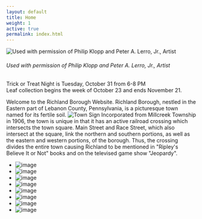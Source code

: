 ```yaml
---
layout: default
title: Home
weight: 1
active: true
permalink: index.html
---
```


<!--Slideshow files-->
<script src="//ajax.googleapis.com/ajax/libs/jquery/1.8.2/jquery.min.js"></script>
<script src="files/slideshow/jquery.bxslider.min.js"></script>
<link href="files/slideshow/jquery.bxslider.css" rel="stylesheet" />
<script>
		$(document).ready(function(){
        mixpanel.track("Home Page");
				$('.bxslider').bxSlider({
						pagerCustom: '#bx-pager',
						adaptiveHeight: true,
						auto: true,
						slideWidth: 900
				});
		});

		function resizeIframe(obj) {
				obj.style.height = obj.contentWindow.document.body.scrollHeight + 'px';
		}
</script>

![Used with permission of Philip Klopp and Peter A. Lerro, Jr., Artist](./files/img/klopp_lerro_train.jpg)

###### Used with permission of Philip Klopp and Peter A. Lerro, Jr., Artist

<div class="alert alert-primary" role="alert">
  <i class="fa fa-exclamation-circle alert-primary" aria-hidden="true"></i>
  Trick or Treat Night is Tuesday, October 31 from 6-8 PM
</div>

<div class="alert alert-primary" role="alert">
  <i class="fa fa-exclamation-circle alert-primary" aria-hidden="true"></i>
  Leaf collection begins the week of October 23 and ends November 21.
</div>

Welcome to the Richland Borough Website.
Richland Borough, nestled in the Eastern part of Lebanon County, Pennsylvania,
is a picturesque town named  for its fertile soil.
<img class="img_float" src="./files/img/welcome_to_richland.png" alt="Town Sign">
Incorporated from Millcreek Township in 1906, the town
is unique in that it has an active railroad crossing
which intersects the town square. Main Street and Race Street, which also
intersect at the square, link the northern and southern portions, as well as
the eastern and western portions, of the borough. Thus, the crossing divides
the entire town causing Richland to be mentioned in "Ripley's Believe It or Not"
books and on the televised game show "Jeopardy".

<!--slideshow-->
<div class="slideshow">
	<ul class="bxslider">
		<li><img alt="image" src="./files/img/sleding_on_main_st_looking_west.png" /></li>
		<li><img alt="image" src="./files/img/memorial.png" /></li>
		<li><img alt="image" src="./files/img/welcome2.png" /></li>
		<li><img alt="image" src="./files/img/main_st_looking_at_east.png" /></li>
		<li><img alt="image" src="./files/img/main_st_near_depot.png" /></li>
		<li><img alt="image" src="./files/img/south_race_st.png" /></li>
		<li><img alt="image" src="./files/img/playground.png" /></li>
		<li><img alt="image" src="./files/img/carnival_grounds.png" /></li>
	</ul>
</div>
<!--end slideshow-->
